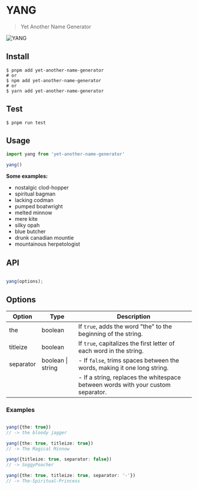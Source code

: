 

# YANG
> Yet Another Name Generator

![YANG](https://github.com/oferitz/YANG/workflows/Node.js%20CI/badge.svg)

## Install

```shell
$ pnpm add yet-another-name-generator
# or
$ npm add yet-another-name-generator
# or
$ yarn add yet-another-name-generator
````

## Test

```shell
$ pnpm run test
```

## Usage

```ts
import yang from 'yet-another-name-generator'

yang()

```
**Some examples:**

* nostalgic clod-hopper
* spiritual bagman
* lacking codman
* pumped boatwright
* melted minnow
* mere kite
* silky opah
* blue butcher
* drunk canadian mountie
* mountainous herpetologist

## API
```ts

yang(options);

```
## Options

| Option           | Type                    | Description                                                                                                               |
| -----------------|-------------------------|---------------------------------------------------------------------------------------------------------------------------|
| the              | boolean                 | If `true`, adds the word "the" to the beginning of the string.                                                             |
| titleize         | boolean                 | If `true`, capitalizes the first letter of each word in the string.                                                         |
| separator        | boolean \| string       | - If `false`, trims spaces between the words, making it one long string.                                                   |
|                  |                         | - If a string, replaces the whitespace between words with your custom separator.                                           |

                                  
### Examples
```ts

yang({the: true})
// -> the bloody jagger

yang({the: true, titleize: true})
// -> The Magical Minnow

yang({titleize: true, separator: false})
// -> SoggyPoacher

yang({the: true, titleize: true, separator: '-'})
// -> The-Spiritual-Princess
```
